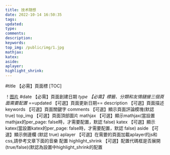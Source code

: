 ```yaml
---
title: 技术随想
date: 2022-10-14 16:50:35
tags:
updated:
type:
comments:
description:
keywords:
top_img: /public/img/1.jpg
mathjax:
katex:
aside:
aplayer:
highlight_shrink:
---
```

#title	【必需】頁面標
[TOC]

！[图片]()
#date	【必需】頁面創建日期
*type	【必需】標籤、分類和友情鏈接三個頁面需要配置*
==updated	【可選】頁面更新日期==
description	【可選】頁面描述
keywords	【可選】頁面關鍵字
comments	【可選】顯示頁面評論模塊(默認 true)
top_img	【可選】頁面頂部圖片
mathjax	【可選】顯示mathjax(當設置mathjax的per_page: false時，才需要配置，默認 false)
katex	【可選】顯示katex(當設置katex的per_page: false時，才需要配置，默認 false)
aside	【可選】顯示側邊欄 (默認 true)
aplayer	【可選】在需要的頁面加載aplayer的js和css,請參考文章下面的音樂 配置
highlight_shrink	【可選】配置代碼框是否展開(true/false)(默認為設置中highlight_shrink的配置



